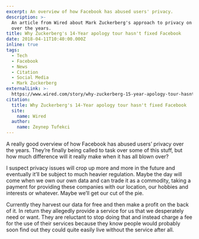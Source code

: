 ```yaml
---
excerpt: An overview of how Facebook has abused users' privacy.
description: >-
  An article from Wired about Mark Zuckerberg's approach to privacy on Facebook
  over the years.
title: Why Zuckerberg's 14-Year apology tour hasn't fixed Facebook
date: 2018-04-11T10:40:00.000Z
inline: true
tags:
  - Tech
  - Facebook
  - News
  - Citation
  - Social Media
  - Mark Zuckerberg
externalLink: >-
  https://www.wired.com/story/why-zuckerberg-15-year-apology-tour-hasnt-fixed-facebook/
citation:
  title: Why Zuckerberg's 14-Year apology tour hasn't fixed Facebook
  site:
    name: Wired
  author:
    name: Zeynep Tufekci
---
```

A really good overview of how Facebook has abused users’ privacy over the years. They’re finally being called to task over some of this stuff, but how much difference will it really make when it has all blown over?

I suspect privacy issues will crop up more and more in the future and eventually it’ll be subject to much heavier regulation. Maybe the day will come when we own our own data and can trade it as a commodity, taking a payment for providing these companies with our location, our hobbies and interests or whatever. Maybe we’ll get our cut of the pie.

Currently they harvest our data for free and then make a profit on the back of it. In return they allegedly provide a service for us that we desperately need or want. They are reluctant to stop doing that and instead charge a fee for the use of their services because they know people would probably soon find out they could quite easily live without the service after all.  


